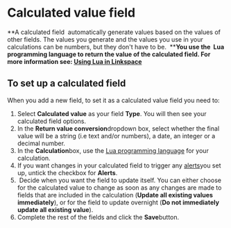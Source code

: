 

# Calculated value field

**A calculated field &nbsp;automatically generate values based on the values of other fields. The values you generate and the values you use in your calculations can be numbers, but they don't have to be. &nbsp;****You use the &nbsp;Lua programming language to return the value of the calculated field. For more information see:&nbsp;[Using Lua in Linkspace](/130-lua.md)&nbsp;**

## To set up a calculated field

When you add a new field, to set it as a calculated value field you need to:

1. Select&nbsp;**Calculated value** as your field **Type**. You will then see your calculated field options.
2. In the **Return value conversion**dropdown box, select whether the final value will be a string (i.e text and/or numbers), a date, an integer or a decimal number.
3. In the **Calculation**box, use the [Lua programming language](/130-lua.md) for your calculation.&nbsp;
4. If you want changes in your calculated field to trigger any [alerts](../070-views/090-alerts/010-set-up-alert.md)you set up, untick the checkbox for **Alerts**.
5. &nbsp;Decide when you want the field to update itself. You can either choose for the calculated value to change as soon as any changes are made to fields that are included in the calculation (**Update all existing values immediately**), or for the field to update overnight (**Do not immediately update all existing value**).&nbsp;
6. Complete the rest of the fields and click the **Save**button.&nbsp;